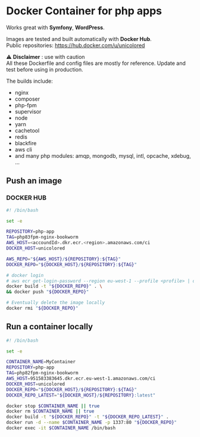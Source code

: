 # Docker Container for php apps

Works great with **Symfony**, **WordPress**.

Images are tested and built automatically with **Docker Hub**. \
Public repositories:  https://hub.docker.com/u/unicolored

⚠️ **Disclaimer** : use with caution \
All these Dockerfile and config files are mostly for reference. Update and test before using in production.

The builds include:
* nginx
* composer
* php-fpm
* supervisor
* node
* yarn
* cachetool
* redis
* blackfire
* aws cli
* and many php modules: amqp, mongodb, mysql, intl, opcache, xdebug, ...

## Push an image

### DOCKER HUB
```bash
#! /bin/bash

set -e

REPOSITORY=php-app
TAG=php83fpm-nginx-bookworm
AWS_HOST=<accoundId>.dkr.ecr.<region>.amazonaws.com/ci
DOCKER_HOST=unicolored

AWS_REPO="${AWS_HOST}/${REPOSITORY}:${TAG}"
DOCKER_REPO="${DOCKER_HOST}/${REPOSITORY}:${TAG}"

# docker login
# aws ecr get-login-password --region eu-west-1 --profile <profile> | docker login --username AWS --password-stdin "${ECR_REPO}"
docker build -t "${DOCKER_REPO}" . \
&& docker push "${DOCKER_REPO}"

# Eventually delete the image locally
docker rmi "${DOCKER_REPO}"
```

## Run a container locally

```bash
#! /bin/bash

set -e

CONTAINER_NAME=MyContainer
REPOSITORY=php-app
TAG=php82fpm-nginx-bookworm
AWS_HOST=951583383645.dkr.ecr.eu-west-1.amazonaws.com/ci
DOCKER_HOST=unicolored
DOCKER_REPO="${DOCKER_HOST}/${REPOSITORY}:${TAG}"
DOCKER_REPO_LATEST="${DOCKER_HOST}/${REPOSITORY}:latest"

docker stop $CONTAINER_NAME || true
docker rm $CONTAINER_NAME || true
docker build -t "${DOCKER_REPO}" -t "${DOCKER_REPO_LATEST}" .
docker run -d --name $CONTAINER_NAME -p 1337:80 "${DOCKER_REPO}"
docker exec -it $CONTAINER_NAME /bin/bash
```
